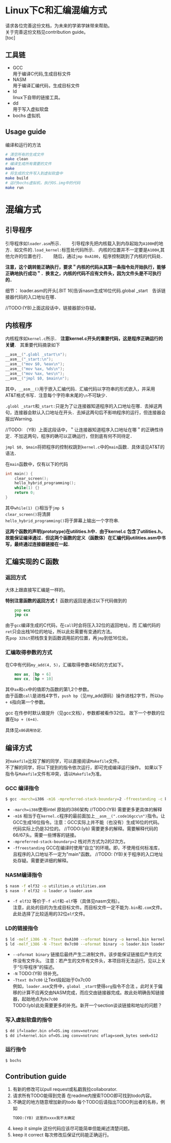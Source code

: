 # Linux下C和汇编混编方式
请求各位完善这份文档，为未来的学弟学妹带来帮助。  
关于完善这份文档见contribution guide。  
[toc]

## 工具链
- GCC  
用于编译C代码,生成目标文件
- NASM  
用于编译汇编代码，生成目标文件
- ld  
linux下自带的链接工具。
- dd  
用于写入虚拟软盘
- bochs
虚拟机

## Usage guide
编译和运行的方法
``` sh
# 清空所有的生成文件
make clean
# 编译生成所有需要的文件
make
# 将生成的文件写入到虚拟软盘中
make build
# 运行bochs虚拟机，执行OS.img中的代码
make run
```
# 混编方式
## 引导程序
引导程序如`loader.asm`所示．　　
引导程序先把内核载入到内存起始为`A100H`的地方．如文件的`.load_kernel:`标签处代码所示．
内核的位置并不一定要是`A100H`,其他允许的位置也行．　　
随后，通过`jmp 0xA100`，程序控制跳到了内核的代码处．　　

**注意，这个跳转能正确执行，要求＂内核的代码从其第一条指令处开始执行，能够正确地执行成功＂．换言之，内核的代码不应有文件头，因为文件头是不可执行的．**

细节：
loader.asm的开头[.BIT 16]告诉nasm生成16位代码.global _start　告诉链接器代码的入口地址在哪．

//TODO:(YB)上面这段话中，链接器部分存疑。
## 内核程序
内核程序如`kernel.c`所示．
**注意kernel.c开头的重要代码，这是程序正确运行的关键**．
其重要代码摘录如下
``` c
__asm__(".globl _start\n");
__asm__("_start:\n");
__asm__("mov $0, %eax\n");
__asm__("mov %ax, %ds\n");
__asm__("mov %ax, %es\n");
__asm__("jmpl $0, $main\n");
```
其中，`__asm__()`用于嵌入汇编代码．汇编代码以字符串的形式嵌入，并采用AT&T格式书写．注意每个字符串末尾的`\n`不可缺少．  

`.globl _start`和`_start:`只是为了让连接器知道程序的入口地址在哪．去掉这两句，连接器会默认入口地址在开头．去掉这两句后不影响程序的运行，但连接器会报出Warning.  

//TODO: （YB）上面这段话中，＂让连接器知道程序入口地址在哪＂的正确性待定．不加这两句，程序的确可以正确运行，但到底有何不同待定．  

`jmpl $0, $main`将把程序的控制权跳到`kernel.c`中的`main`函数．具体请见AT&T的语法．  

在`main`函数中，仅有以下的代码  
```c
int main() {
    clear_screen();
    hello_hybrid_programming();
    while(1) {}
    return 0;
}
```
其中`while(1) {}`相当于`jmp $`  
`clear_screen()`将清屏  
`hello_hybrid_programming()`将于屏幕上输出一个字符串.  

**这两个函数的声明(prototype)在utilities.h中．由于kernel.c 包含了utilities.h，故能保证编译通过．但这两个函数的定义（函数体）在汇编代码utilities.asm中书写，最终通过连接器链接在一起**．

## 汇编实现的Ｃ函数
### 返回方式
大体上跟直接写汇编是一样的。  

**特别注意函数的返回方式！**
函数的返回是通过以下代码做到的  
``` asm
    pop ecx
    jmp cx
```
由于`gcc`编译生成的C代码，在`call`时会将压入32位的返回地址，而
汇编代码的`ret`只会出栈16位的地址，所以此处需要有变通的方法。  
先`pop 32bit`把栈恢复到函数调用前的位置，再`jmp`到低16位处。

### 汇编取得参数的方式
在C中有代码`my_add(4, 5)`，汇编取得参数4和5的方式如下。  
``` nasm
    mov ax, [bp + 6]
    mov cx, [bp + 10]
```
其中`ax`和`cx`中的值即为函数的第1,2个参数。  
由于函数`call`是进栈4字节，`push bp`（见my_add源码）操作进栈2字节，所以`bp + 6`指向第一个参数。  

gcc 在传参时默认做提升（见gcc文档），参数都被看作32位。 故下一个参数的位置在`bp + (6+4)`.  

具体见`x86调用协定`.

## 编译方式
对`makefile`比较了解的同学，可以直接阅读`Makefile`文件。  
不了解的同学，将以下提到的指令依次运行，即可完成编译运行操作。 
如果以下指令与`Makefile`文件有冲突，请以`Makefile`为准。   
### GCC 编译指令
``` sh
$ gcc -march=i386 -m16 -mpreferred-stack-boundary=2 -ffreestanding -c kernel.c
```
<!-- tips:那个`\`号只是因为代码太长，看起来不好看，用来换行的。那个`>`是换行后`bash`自带的，不是让你输入的。   -->

- `-march=i386`使用intel 原始的i386架构
//TODO:(YB) 需要更多更具体的解释
- `-m16`
相当于在`kernel.c`程序的最前面加上`__asm__(".code16gcc\n")`指令。让GCC生成16位指令。注意：GCC实际上并不能（也没有）生成16位的代码。代码实际上仍是32位的。
//TODO:(yb) 需要更多的解释。需要解释代码的66/67头。需要一些博客的链接。
- `-mpreferred-stack-boundary=2`
栈对齐方式为2的2次方。
- `-ffreestanding`
GCC在编译时使用“自立”的环境。即，不使用任何标准库，且程序的入口地址不一定为"main"函数。
//TODO: (YB)关于程序的入口地址处存疑。需要更详细的解释。

### NASM编译指令
``` sh
$ nasm -f elf32 -o utilities.o utilities.asm
$ nasm -f elf32 -o loader.o loader.asm 
```
- `-f elf32`
等价于`-f elf`和`-elf`等（具体见nasm文档）。  
注意，此处的目的为生成目标文件。而目标文件一定不能为`.bin`和`.com`文件。此处选择了比较适用的32位`elf`文件。
### LD的链接指令
``` sh
$ ld -melf_i386 -N -Ttext 0xA100 --oformat binary -o kernel.bin kernel.o utilities.o 
$ ld -melf_i386 -N -Ttext 0x7c00 --oformat binary -o loader.bin loader.o
```
- `--oformat binary`
链接后最终产生二进制文件。该步能保证链接后产生的文件没有文件头。
注意：若产生的文件有文件头，本项目将无法运行。见以上关于“引导程序”的描述。
- `-N`
TODO:(YB) 待补充。  
- `-Ttext 0x7c00`
让Text段起始于0x7c00  
例如，`loader.asm`文件中，`global _start`使得`org`指令不合法
。此时关于偏移的计算不应再交由NASM完成，而应交由链接器完成。故此处明确告知链接器，起始地点为`0x7c00`  
TODO:(yb)此处需要更多的补充。新开一个section谈谈链接和地址的问题？
### 写入虚拟软盘的指令
``` sh
$ dd if=loader.bin of=OS.img conv=notrunc
$ dd if=kernel.bin of=OS.img conv=notrunc oflag=seek_bytes seek=512
```

### 运行指令
``` sh
$ bochs
```

## Contribution guide
1. 有新的修改可以pull request或私戳我拉collaborator.
1. 请求所有TODO能得到完善
在readme内搜索TODO即可找到todo内容。
1. 不确定的地方随意增加新的todo
每个TODO后请指出TODO列出者的名称，例如
    ``` markdown
    TODO:(YB) 这里的xxxx我不太确定
    ```
1. keep it simple
这份代码应该尽可能简单但能阐述清楚问题。  
1. keep it correct
每次修改后保证代码能正确运行。  
